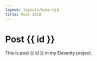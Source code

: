 ```yaml
---
layout: layouts/base.njk
title: Post 1210
---
```


# Post {{ id }}

This is post {{ id }} in my Eleventy project.

